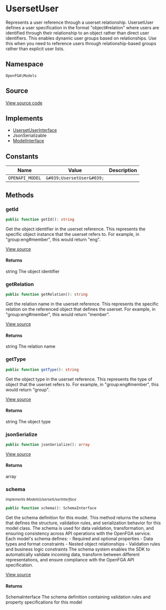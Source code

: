 # UsersetUser

Represents a user reference through a userset relationship. UsersetUser defines a user specification in the format &quot;object#relation&quot; where users are identified through their relationship to an object rather than direct user identifiers. This enables dynamic user groups based on relationships. Use this when you need to reference users through relationship-based groups rather than explicit user lists.

## Namespace
`OpenFGA\Models`

## Source
[View source code](https://github.com/evansims/openfga-php/blob/main/src/Models/UsersetUser.php)

## Implements
* [UsersetUserInterface](UsersetUserInterface.md)
* JsonSerializable
* [ModelInterface](ModelInterface.md)

## Constants
| Name | Value | Description |
|------|-------|-------------|
| `OPENAPI_MODEL` | `&#039;UsersetUser&#039;` |  |


## Methods
### getId


```php
public function getId(): string
```

Get the object identifier in the userset reference. This represents the specific object instance that the userset refers to. For example, in &quot;group:eng#member&quot;, this would return &quot;eng&quot;.

[View source](https://github.com/evansims/openfga-php/blob/main/src/Models/UsersetUser.php#L59)


#### Returns
string
 The object identifier

### getRelation


```php
public function getRelation(): string
```

Get the relation name in the userset reference. This represents the specific relation on the referenced object that defines the userset. For example, in &quot;group:eng#member&quot;, this would return &quot;member&quot;.

[View source](https://github.com/evansims/openfga-php/blob/main/src/Models/UsersetUser.php#L68)


#### Returns
string
 The relation name

### getType


```php
public function getType(): string
```

Get the object type in the userset reference. This represents the type of object that the userset refers to. For example, in &quot;group:eng#member&quot;, this would return &quot;group&quot;.

[View source](https://github.com/evansims/openfga-php/blob/main/src/Models/UsersetUser.php#L77)


#### Returns
string
 The object type

### jsonSerialize


```php
public function jsonSerialize(): array
```


[View source](https://github.com/evansims/openfga-php/blob/main/src/Models/UsersetUser.php#L86)


#### Returns
array

### schema

*<small>Implements Models\UsersetUserInterface</small>*  

```php
public function schema(): SchemaInterface
```

Get the schema definition for this model. This method returns the schema that defines the structure, validation rules, and serialization behavior for this model class. The schema is used for data validation, transformation, and ensuring consistency across API operations with the OpenFGA service. Each model&#039;s schema defines: - Required and optional properties - Data types and format constraints - Nested object relationships - Validation rules and business logic constraints The schema system enables the SDK to automatically validate incoming data, transform between different representations, and ensure compliance with the OpenFGA API specification.

[View source](https://github.com/evansims/openfga-php/blob/main/src/Models/ModelInterface.php#L52)


#### Returns
SchemaInterface
 The schema definition containing validation rules and property specifications for this model

